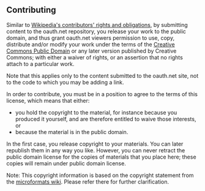 ## Contributing

Similar to [Wikipedia's contributors' rights and obligations](http://en.wikipedia.org/wiki/Wikipedia:Copyrights#Contributors.27_rights_and_obligations),
by submitting content to the oauth.net repository, you release your work to the public domain, and thus grant
oauth.net viewers permission to use, copy, distribute and/or modify your work under the terms of the [Creative Commons Public Domain](https://creativecommons.org/share-your-work/public-domain/cc0/) or any later version published by Creative Commons; with either a waiver of rights, or an assertion that no rights attach
to a particular work.

Note that this applies only to the content submitted to the oauth.net site, not to the code to which you may be adding a link.

In order to contribute, you must be in a position to agree to the terms of this license, which means that either:

* you hold the copyright to the material, for instance because you produced it yourself, and are therefore entitled to waive those interests, or
* because the material is in the public domain.

In the first case, you release copyright to your materials. You can later republish them in any way you like.
However, you can never retract the public domain license for the copies of materials that you place here;
these copies will remain under public domain license.

Note: This copyright information is based on the copyright statement from the [microformats wiki](http://microformats.org/wiki/copyrights). Please refer there for further clarification.
